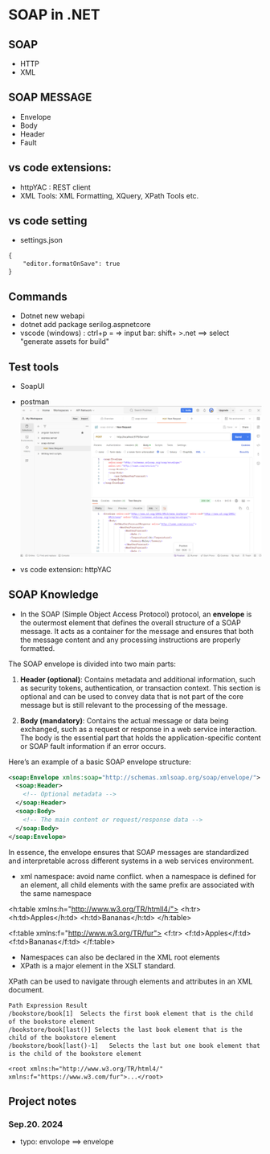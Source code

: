 # SOAP in .NET

## SOAP

- HTTP
- XML

## SOAP MESSAGE

- Envelope
- Body
- Header
- Fault

## vs code extensions:

- httpYAC : REST client
- XML Tools: XML Formatting, XQuery, XPath Tools etc.

## vs code setting

- settings.json

```
{
    "editor.formatOnSave": true
}
```

## Commands

- Dotnet new webapi
- dotnet add package serilog.aspnetcore
- vscode (windows) : ctrl+p = => input bar: shift+ >.net ==> select "generate assets for build"

## Test tools

- SoapUI

- postman
  ![request-response-in-postman](/Screenshots/request-response.png)
- vs code extension: httpYAC

## SOAP Knowledge

- In the SOAP (Simple Object Access Protocol) protocol, an **envelope** is the outermost element that defines the overall structure of a SOAP message. It acts as a container for the message and ensures that both the message content and any processing instructions are properly formatted.

The SOAP envelope is divided into two main parts:

1. **Header (optional)**: Contains metadata and additional information, such as security tokens, authentication, or transaction context. This section is optional and can be used to convey data that is not part of the core message but is still relevant to the processing of the message.

2. **Body (mandatory)**: Contains the actual message or data being exchanged, such as a request or response in a web service interaction. The body is the essential part that holds the application-specific content or SOAP fault information if an error occurs.

Here’s an example of a basic SOAP envelope structure:

```xml
<soap:Envelope xmlns:soap="http://schemas.xmlsoap.org/soap/envelope/">
  <soap:Header>
    <!-- Optional metadata -->
  </soap:Header>
  <soap:Body>
    <!-- The main content or request/response data -->
  </soap:Body>
</soap:Envelope>
```

In essence, the envelope ensures that SOAP messages are standardized and interpretable across different systems in a web services environment.

- xml namespace: avoid name conflict.
  when a namespace is defined for an element, all child elements with the same prefix are associated with the same namespace
  <root>

<h:table xmlns:h="http://www.w3.org/TR/htmll4/">
<h:tr>
<h:td>Apples</h:td>
<h:td>Bananas</h:td>
</h:table>

<f:table xmlns:f="http://www.w3.org/TR/fur">
<f:tr>
<f:td>Apples</f:td>
<f:td>Bananas</f:td>
</f:table>

</root>

- Namespaces can also be declared in the XML root elements
- XPath is a major element in the XSLT standard.

XPath can be used to navigate through elements and attributes in an XML document.

```
Path Expression	Result
/bookstore/book[1]	Selects the first book element that is the child of the bookstore element
/bookstore/book[last()]	Selects the last book element that is the child of the bookstore element
/bookstore/book[last()-1]	Selects the last but one book element that is the child of the bookstore element
```

```
<root xmlns:h="http://www.w3.org/TR/html4/" xmlns:f="https://www.w3.com/fur">...</root>
```

## Project notes

### Sep.20. 2024

- typo: envolope ==> envelope
